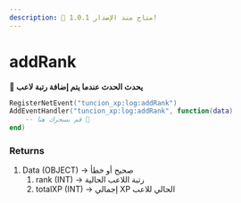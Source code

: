 ```yaml
---
description: 🔧 متاح منذ الإصدار 1.0.1!
---
```


# addRank

**📢 يحدث الحدث عندما يتم إضافة رتبة لاعب**

```lua
RegisterNetEvent("tuncion_xp:log:addRank")
AddEventHandler("tuncion_xp:log:addRank", function(data)
    -- قم بسحرك هنا 💫
end)
```

### Returns

1. Data <span className="color-blue">(OBJECT)</span> <span className="color-orange">-> صحيح أو خطأ</span>
   1. rank <span className="color-blue">(INT)</span> <span className="color-orange">-> رتبة اللاعب الحالية</span>
   2. totalXP <span className="color-blue">(INT)</span> <span className="color-orange">-> إجمالي XP الحالي للاعب</span>